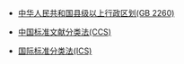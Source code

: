 
- [中华人民共和国县级以上行政区划(GB 2260)](https://github.com/liulinwjzx/liuinwj-public-coding/tree/master/coding/GB2260)

- [中国标准文献分类法(CCS)](https://github.com/liulinwjzx/liuinwj-public-coding/tree/master/coding/CCS)

- [国际标准分类法(ICS)](https://github.com/liulinwjzx/liuinwj-public-coding/tree/master/coding/ICS)